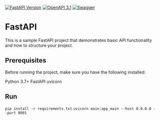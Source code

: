 [![FastAPI Version](https://img.shields.io/badge/FastAPI-0.1.0-brightgreen)](https://fastapi.tiangolo.com/)
[![OpenAPI 3.1](https://img.shields.io/badge/OpenAPI-3.1-9cf)](https://spec.openapis.org/oas/v3.1.0)
[![Swagger](https://img.shields.io/badge/Swagger-brightgreen)](https://swagger.io/) 

# FastAPI
This is a sample FastAPI project that demonstrates basic API functionality and how to structure your project. 

## Prerequisites
Before running the project, make sure you have the following installed:

Python 3.7+
FastAPI
uvicorn



## Run 
`pip install -r requirements.txt`
`uvicorn main:app_main --host 0.0.0.0 --port 8001`

